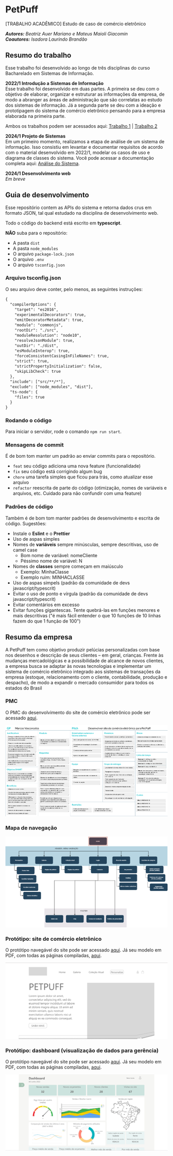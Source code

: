 # PetPuff
[TRABALHO ACADÊMICO] Estudo de caso de comércio eletrônico

***Autores:** Beatriz Auer Mariano e Mateus Maioli Giacomin*<br>
***Coautores:** Isadora Laurindo Brandão*

## Resumo do trabalho
Esse trabalho foi desenvolvido ao longo de três disciplinas do curso Bacharelado em Sistemas de Informação.

**2022/1 Introdução a Sistemas de Informação** <br>
Esse trabalho foi desenvolvido em duas partes.  A primeira se deu com o objetivo de elaborar, organizar e estruturar as informações da empresa, de modo a abranger as áreas de administração que são correlatas ao estudo dos sistemas de informação. Já a segunda parte se deu com a ideação e prototipagem do sistema de comércio eletrônico pensando para a empresa elaborada na primeira parte.

Ambos os trabalhos podem ser acessados aqui:
[Trabalho 1](doc/T1_BeatrizMarianoMateusMaioli.pdf) |
[Trabalho 2](doc/T2_BeatrizMarianoMateusMaioli.pdf)

**2024/1 Projeto de Sistemas**<br>
Em um primeiro momento, realizamos a etapa de análise de um sistema de informação. Isso consistiu em levantar e documentar requisitos de acordo com o material desenvolvido em 2022/1, modelar os casos de uso e diagrama de classes do sistema. Você pode acessar a documentação completa aqui: [Análise do Sistema](doc/Trabalho%201%20-%20Analise.pdf).

**2024/1 Desenvolvimento web**<br>
*Em breve*

## Guia de desenvolvimento

Esse repositório contem as APIs do sistema e retorna dados crus em formato JSON, tal qual estudado na disciplina de desenvolvimento web.

Todo o código do backend está escrito em **typescript**.

**NÃO** suba para o repositório:
* A pasta `dist`
* A pasta `node_modules`
* O arquivo `package-lock.json`
* O arquivo `.env`
* O arquivo `tsconfig.json`

### Arquivo tsconfig.json

O seu arquivo deve conter, pelo menos, as seguintes instruções:

```
{
  "compilerOptions": {
    "target": "es2016",                                
    "experimentalDecorators": true,
    "emitDecoratorMetadata": true,
    "module": "commonjs",
    "rootDir": "./src",
    "moduleResolution": "node10",
    "resolveJsonModule": true,
    "outDir": "./dist",
    "esModuleInterop": true,
    "forceConsistentCasingInFileNames": true,
    "strict": true,
    "strictPropertyInitialization": false,
    "skipLibCheck": true
  },
  "include": ["src/**/*"],
  "exclude": ["node_modules", "dist"],
  "ts-node": {
    "files": true
  }
}

```

### Rodando o código

Para iniciar o servidor, rode o comando `npm run start`.

### Mensagens de commit

É de bom tom manter um padrão ao enviar commits para o repositório.

* `feat` seu código adiciona uma nova feature (funcionalidade)
* `fix` seu código está corrigindo algum bug
* `chore` uma tarefa simples que ficou para trás, como atualizar esse arquivo
* `refactor` reescrita de parte do código (otimização, nomes de variáveis e arquivos, etc. Cuidado para não confundir com uma feature)

### Padrões de código

Também é de bom tom manter padrões de desenvolvimento e escrita de código. Sugestões:

* Instale o **Eslint** e o **Prettier**
* Uso de aspas simples
* Nomes de **variáveis** sempre minúsculas, sempre descritivas, uso de camel case
    * Bom nome de variável: nomeCliente
    * Péssimo nome de variável: N
* Nomes de **classes** sempre começam em maiúsculo
    * Exemplo: MinhaClasse
    * Exemplo ruim: MINHACLASSE
* Uso de aspas simpels (padrão da comunidade de devs javascript/typescrit)
* Evitar o uso de ponto e vírgula (padrão da comunidade de devs javascript/typescrit)
* Evitar comentários em excesso
* Evitar funções gigantescas. Tente quebrá-las em funções menores e mais descritivas ("é mais fácil entender o que 10 funções de 10 linhas fazem do que 1 função de 100")


## Resumo da empresa

A PetPuff tem como objetivo produzir pelúcias personalizadas com base nos desenhos e   descrição de seus clientes – em geral, crianças. Frente às mudanças mercadológicas e a   possibilidade de alcance de novos clientes, a empresa busca se adaptar às novas tecnologias e  implementar um sistema de comércio eletrônico integrado aos sistemas de transações da  empresa (estoque, relacionamento com o cliente, contabilidade, produção e despacho), de modo  a expandir o mercado consumidor para todos os estados do Brasil

### PMC

O PMC do desenvolvimento do site de comércio eletrônico pode ser acessado [aqui](doc/PetPuff_PMC.pdf).

![PMC](doc/pmc.png)

### Mapa de navegação

![Mapa de navegação do site](doc/sitemap.png)

### Protótipo: site de comércio eletrônico

O protótipo navegável do site pode ser acessado [aqui](https://xd.adobe.com/view/22463702-5310-42eb-8376-3dc1cf223ecd-7715/?fullscreen&hints=off).
Já seu modelo em PDF, com todas as páginas compiladas, [aqui](doc/PetPuff_Site.pdf).

![ImagePlaceholder: site](doc/site.PNG)

### Protótipo: dashboard (visualização de dados para gerência)

O protótipo navegável do site pode ser acessado [aqui](https://xd.adobe.com/view/12fbce01-c52e-4968-b49c-0b4207d0ee0e-47a8/?fullscreen&hints=off).
Já seu modelo em PDF, com todas as páginas compiladas, [aqui](doc/PetPuff_ADM.pdf).

![ImagePlaceholder: Dashboard](/doc/dashboard.PNG)
